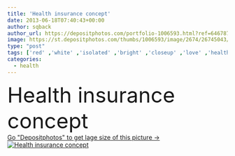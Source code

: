 ```yaml
---
title: 'Health insurance concept'
date: 2013-06-18T07:40:43+00:00
author: sqback
author_url: https://depositphotos.com/portfolio-1006593.html?ref=64678756
image: https://st.depositphotos.com/thumbs/1006593/image/2674/26745043/api_thumb_450.jpg?forcejpeg=true
type: "post"
tags: ['red' ,'white' ,'isolated' ,'bright' ,'closeup' ,'love' ,'health' ,'life' ,'medicine' ,'healthcare' ,'male' ,'medical' ,'care' ,'hands' ,'hand' ,'concept' ,'Cardiology' ,'doctor' ,'heart' ,'hospital' ,'fingers' ,'finger' ,'cover' ,'help' ,'safety' ,'security' ,'protect' ,'covered' ,'trust' ,'conceptual' ,'covering' ,'loving' ,'insurance' ,'defend' ,'defense' ,'diagnose' ,'palms' ,'shelter' ,'save' ,'clinic' ,'casserole' ,'a' ,'protecting' ,'safeguard' ,'assurance' ,'and' ,'coverage' ,'de' ,'cardiologist' ,'specialist' ]
categories: 
  - health
---
```

<div aling="center">
            <font size="60"> Health insurance concept</font>   
</div>
<div>
    <a href='https://depositphotos.com/26745043/stock-photo-health-insurance-concept.html?ref=64678756' target=_blank > Go "Depositphotos" to get lage size of this picture ->
        <img href='https://depositphotos.com/26745043/stock-photo-health-insurance-concept.html?ref=64678756' src='https://st.depositphotos.com/1006593/2674/i/950/depositphotos_26745043-stock-photo-health-insurance-concept.jpg?forcejpeg=true' alt='Health insurance concept' >
    </a>
</div>
